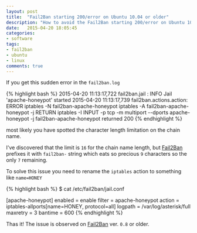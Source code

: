 ```yaml
---
layout: post
title:  "Fail2Ban starting 200/error on Ubuntu 10.04 or older"
description: "How to avoid the Fail2Ban starting 200/error on Ubuntu 10.04 or older which is caused by the iptables chain name length"
date:   2015-04-20 18:05:45
categories:
- software
tags:
- fail2ban
- ubuntu
- linux
comments: true
---
```


If you get this sudden error in the `fail2ban.log`

{% highlight bash %}
2015-04-20 11:13:17,722 fail2ban.jail   : INFO   Jail 'apache-honeypot' started
2015-04-20 11:13:17,739 fail2ban.actions.action: ERROR  iptables -N fail2ban-apache-honeypot
iptables -A fail2ban-apache-honeypot -j RETURN
iptables -I INPUT -p tcp -m multiport --dports apache-honeypot -j fail2ban-apache-honeypot returned 200
{% endhighlight %}

most likely you have spotted the character length limitation on the chain name. 

I've discovered that the limit is `16` for the chain name length, but [Fail2Ban](/tag/fail2ban) prefixes it with `fail2ban-` string 
which eats so precious `9` characters so the only `7` remaining. 

To solve this issue you need to rename the `iptables` action to something like `name=HONEY`  

{% highlight bash %}
$ cat /etc/fail2ban/jail.conf

[apache-honeypot]
enabled  = enable
filter   = apache-honeypot
action   = iptables-allports[name=HONEY, protocol=all]
logpath  = /var/log/asterisk/full
maxretry = 3
bantime  = 600
{% endhighlight %}

Thas it! The issue is observed on [Fail2Ban](/tag/fail2ban) ver. `0.8` or older. 
